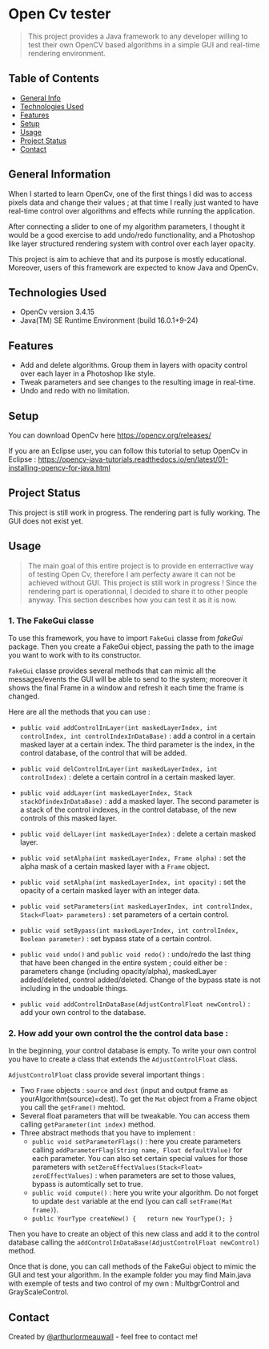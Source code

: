 # Open Cv tester

> This project provides a Java framework to any developer willing to test their own OpenCV based algorithms in a simple GUI and real-time rendering environment.

## Table of Contents
* [General Info](#general-information)
* [Technologies Used](#technologies-used)
* [Features](#features)
* [Setup](#setup)
* [Usage](#usage)
* [Project Status](#project-status)
* [Contact](#contact)


## General Information

When I started to learn OpenCv, one of the first things I did was to access pixels data and change their values ; at that time I really just wanted to have real-time control over algorithms and effects while running the application.

After connecting a slider to one of my algorithm parameters, I thought it would be a good exercise to add undo/redo functionality, and a Photoshop like layer structured rendering system with control over each layer opacity.

This project is aim to achieve that and its purpose is mostly educational. Moreover, users of this framework are expected to know Java and OpenCv.


## Technologies Used

- OpenCv version 3.4.15
- Java(TM) SE Runtime Environment (build 16.0.1+9-24)


## Features
- Add and delete algorithms. Group them in layers with opacity control over each layer in a Photoshop like style.
- Tweak parameters and see changes to the resulting image in real-time.
- Undo and redo with no limitation.


## Setup
You can download OpenCv here https://opencv.org/releases/

If you are an Eclipse user, you can follow this tutorial to setup OpenCv in Eclipse :
https://opencv-java-tutorials.readthedocs.io/en/latest/01-installing-opencv-for-java.html


## Project Status
This project is still work in progress.
The rendering part is fully working. The GUI does not exist yet.


## Usage

>The main goal of this entire project is to provide en enterractive way of testing Open Cv, therefore I am perfecty aware it can not be achieved without GUI. This project is still work in progress !
Since the rendering part is operationnal, I decided to share it to other people anyway. This section describes how you can test it as it is now.

### 1. The FakeGui classe

To use this framework, you have to import `FakeGui` classe from *fakeGui* package. Then you create a FakeGui object, passing the path to the image you want to work with to its constructor.

`FakeGui` classe provides several methods that can mimic all the messages/events the GUI will be able to send to the system; moreover it shows the final Frame in a window and refresh it each time the frame is changed.

Here are all the methods that you can use :

- `public void addControlInLayer(int maskedLayerIndex, int controlIndex, int controlIndexInDataBase)` : add a control in a certain masked layer at a certain index. The third parameter is the index, in the control database, of the control that will be added.

- `public void delControlInLayer(int maskedLayerIndex, int controlIndex)` : delete a certain control in a certain masked layer.

- `public void addLayer(int maskedLayerIndex, Stack stackOfindexInDataBase)` : add a masked layer. The second parameter is a stack of the control indexes, in the control database, of the new controls of this masked layer.

- `public void delLayer(int maskedLayerIndex)` : delete a certain masked layer.

- `public void setAlpha(int maskedLayerIndex, Frame alpha)` 	: set the alpha mask of a certain masked layer with a `Frame` object.

- `public void setAlpha(int maskedLayerIndex, int opacity)` : set the opacity of a certain masked layer with an integer data.

- `public void setParameters(int maskedLayerIndex, int controlIndex, Stack<Float> parameters)` : set parameters of a certain control.

- `public void setBypass(int maskedLayerIndex, int controlIndex, Boolean parameter)` : set bypass state of a certain control. 

- `public void undo()` and  `public void redo()`  : undo/redo the last thing that have been changed in the entire system ; could either be : parameters change (including opacity/alpha), maskedLayer added/deleted, control added/deleted. Change of the bypass state is not including in the undoable things.

- `public void addControlInDataBase(AdjustControlFloat newControl)` : add your own control to the database.


### 2. How add your own control the the control data base :

In the beginning, your control database is empty. 
To write your own control you have to create a class that extends the `AdjustControlFloat` class.

`AdjustControlFloat` class provide several important things : 
* Two `Frame` objects : `source` and `dest` (input and output frame as yourAlgorithm(source)=dest). To get the `Mat` object from a Frame object you call the `getFrame()` mehtod.
* Several float parameters that will be tweakable. You can access them calling `getParameter(int index)` method.
* Three abstract methods that you have to implement : 
  * `public void setParameterFlags()` : here you create parameters calling `addParameterFlag(String name, Float defaultValue)` for each parameter. You can also set certain special values for those parameters with `setZeroEffectValues(Stack<Float> zeroEffectValues)` : when parameters are set to those values, bypass is automtically set to true.
  * `public void compute()` : here you write your algorithm. Do not forget to update `dest` variable at the end (you can call `setFrame(Mat frame)`).
  * `public YourType createNew() {	
		return new YourType();
	}`

Then you have to create an object of this new class and add it to the control database calling the `addControlInDataBase(AdjustControlFloat newControl)` method.

Once that is done, you can call methods of the FakeGui object to mimic the GUI and test your algorithm.
In the example folder you may find Main.java with exemple of tests and two control of my own : MultbgrControl and GrayScaleControl. 


## Contact
Created by [@arthurlormeauwall](https://github.com/arthurlormeauwall) - feel free to contact me!



